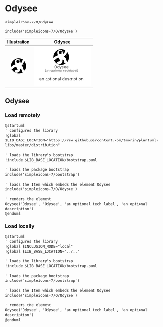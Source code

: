 # Odysee


```text
simpleicons-7/O/Odysee
```

```text
include('simpleicons-7/O/Odysee')
```



| Illustration | Odysee |
| :---: | :---: |
| ![illustration for Illustration](../../simpleicons-7/O/Odysee.png) | ![illustration for Odysee](../../simpleicons-7/O/Odysee.Local.png) |




## Odysee

### Load remotely
```plantuml
@startuml
' configures the library
!global $LIB_BASE_LOCATION="https://raw.githubusercontent.com/tmorin/plantuml-libs/master/distribution"

' loads the library's bootstrap
!include $LIB_BASE_LOCATION/bootstrap.puml

' loads the package bootstrap
include('simpleicons-7/bootstrap')

' loads the Item which embeds the element Odysee
include('simpleicons-7/O/Odysee')

' renders the element
Odysee('Odysee', 'Odysee', 'an optional tech label', 'an optional description')
@enduml
```

### Load locally
```plantuml
@startuml
' configures the library
!global $INCLUSION_MODE="local"
!global $LIB_BASE_LOCATION="../.."

' loads the library's bootstrap
!include $LIB_BASE_LOCATION/bootstrap.puml

' loads the package bootstrap
include('simpleicons-7/bootstrap')

' loads the Item which embeds the element Odysee
include('simpleicons-7/O/Odysee')

' renders the element
Odysee('Odysee', 'Odysee', 'an optional tech label', 'an optional description')
@enduml
```


